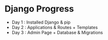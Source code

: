 # Django Progress

- Day 1 : Installed Django & pip
- Day 2 : Applications & Routes + Templates
- Day 3 : Admin Page + Database & Migrations
